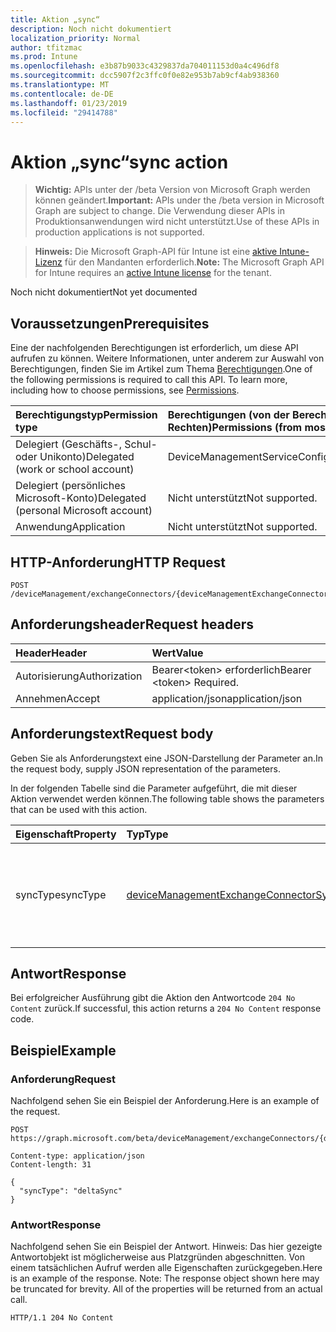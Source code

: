 ```yaml
---
title: Aktion „sync“
description: Noch nicht dokumentiert
localization_priority: Normal
author: tfitzmac
ms.prod: Intune
ms.openlocfilehash: e3b87b9033c4329837da704011153d0a4c496df8
ms.sourcegitcommit: dcc5907f2c3ffc0f0e82e953b7ab9cf4ab938360
ms.translationtype: MT
ms.contentlocale: de-DE
ms.lasthandoff: 01/23/2019
ms.locfileid: "29414788"
---
```

# <a name="sync-action"></a><span data-ttu-id="707a9-103">Aktion „sync“</span><span class="sxs-lookup"><span data-stu-id="707a9-103">sync action</span></span>

> <span data-ttu-id="707a9-104">**Wichtig:** APIs unter der /beta Version von Microsoft Graph werden können geändert.</span><span class="sxs-lookup"><span data-stu-id="707a9-104">**Important:** APIs under the /beta version in Microsoft Graph are subject to change.</span></span> <span data-ttu-id="707a9-105">Die Verwendung dieser APIs in Produktionsanwendungen wird nicht unterstützt.</span><span class="sxs-lookup"><span data-stu-id="707a9-105">Use of these APIs in production applications is not supported.</span></span>

> <span data-ttu-id="707a9-106">**Hinweis:** Die Microsoft Graph-API für Intune ist eine [aktive Intune-Lizenz](https://go.microsoft.com/fwlink/?linkid=839381) für den Mandanten erforderlich.</span><span class="sxs-lookup"><span data-stu-id="707a9-106">**Note:** The Microsoft Graph API for Intune requires an [active Intune license](https://go.microsoft.com/fwlink/?linkid=839381) for the tenant.</span></span>

<span data-ttu-id="707a9-107">Noch nicht dokumentiert</span><span class="sxs-lookup"><span data-stu-id="707a9-107">Not yet documented</span></span>

## <a name="prerequisites"></a><span data-ttu-id="707a9-108">Voraussetzungen</span><span class="sxs-lookup"><span data-stu-id="707a9-108">Prerequisites</span></span>
<span data-ttu-id="707a9-p102">Eine der nachfolgenden Berechtigungen ist erforderlich, um diese API aufrufen zu können. Weitere Informationen, unter anderem zur Auswahl von Berechtigungen, finden Sie im Artikel zum Thema [Berechtigungen](/concepts/permissions-reference.md).</span><span class="sxs-lookup"><span data-stu-id="707a9-p102">One of the following permissions is required to call this API. To learn more, including how to choose permissions, see [Permissions](/concepts/permissions-reference.md).</span></span>

|<span data-ttu-id="707a9-111">Berechtigungstyp</span><span class="sxs-lookup"><span data-stu-id="707a9-111">Permission type</span></span>|<span data-ttu-id="707a9-112">Berechtigungen (von der Berechtigung mit den meisten Rechten zu der mit den wenigsten Rechten)</span><span class="sxs-lookup"><span data-stu-id="707a9-112">Permissions (from most to least privileged)</span></span>|
|:---|:---|
|<span data-ttu-id="707a9-113">Delegiert (Geschäfts-, Schul- oder Unikonto)</span><span class="sxs-lookup"><span data-stu-id="707a9-113">Delegated (work or school account)</span></span>|<span data-ttu-id="707a9-114">DeviceManagementServiceConfig.ReadWrite.All</span><span class="sxs-lookup"><span data-stu-id="707a9-114">DeviceManagementServiceConfig.ReadWrite.All</span></span>|
|<span data-ttu-id="707a9-115">Delegiert (persönliches Microsoft-Konto)</span><span class="sxs-lookup"><span data-stu-id="707a9-115">Delegated (personal Microsoft account)</span></span>|<span data-ttu-id="707a9-116">Nicht unterstützt</span><span class="sxs-lookup"><span data-stu-id="707a9-116">Not supported.</span></span>|
|<span data-ttu-id="707a9-117">Anwendung</span><span class="sxs-lookup"><span data-stu-id="707a9-117">Application</span></span>|<span data-ttu-id="707a9-118">Nicht unterstützt</span><span class="sxs-lookup"><span data-stu-id="707a9-118">Not supported.</span></span>|

## <a name="http-request"></a><span data-ttu-id="707a9-119">HTTP-Anforderung</span><span class="sxs-lookup"><span data-stu-id="707a9-119">HTTP Request</span></span>
<!-- {
  "blockType": "ignored"
}
-->
``` http
POST /deviceManagement/exchangeConnectors/{deviceManagementExchangeConnectorId}/sync
```

## <a name="request-headers"></a><span data-ttu-id="707a9-120">Anforderungsheader</span><span class="sxs-lookup"><span data-stu-id="707a9-120">Request headers</span></span>
|<span data-ttu-id="707a9-121">Header</span><span class="sxs-lookup"><span data-stu-id="707a9-121">Header</span></span>|<span data-ttu-id="707a9-122">Wert</span><span class="sxs-lookup"><span data-stu-id="707a9-122">Value</span></span>|
|:---|:---|
|<span data-ttu-id="707a9-123">Autorisierung</span><span class="sxs-lookup"><span data-stu-id="707a9-123">Authorization</span></span>|<span data-ttu-id="707a9-124">Bearer&lt;token&gt; erforderlich</span><span class="sxs-lookup"><span data-stu-id="707a9-124">Bearer &lt;token&gt; Required.</span></span>|
|<span data-ttu-id="707a9-125">Annehmen</span><span class="sxs-lookup"><span data-stu-id="707a9-125">Accept</span></span>|<span data-ttu-id="707a9-126">application/json</span><span class="sxs-lookup"><span data-stu-id="707a9-126">application/json</span></span>|

## <a name="request-body"></a><span data-ttu-id="707a9-127">Anforderungstext</span><span class="sxs-lookup"><span data-stu-id="707a9-127">Request body</span></span>
<span data-ttu-id="707a9-128">Geben Sie als Anforderungstext eine JSON-Darstellung der Parameter an.</span><span class="sxs-lookup"><span data-stu-id="707a9-128">In the request body, supply JSON representation of the parameters.</span></span>

<span data-ttu-id="707a9-129">In der folgenden Tabelle sind die Parameter aufgeführt, die mit dieser Aktion verwendet werden können.</span><span class="sxs-lookup"><span data-stu-id="707a9-129">The following table shows the parameters that can be used with this action.</span></span>

|<span data-ttu-id="707a9-130">Eigenschaft</span><span class="sxs-lookup"><span data-stu-id="707a9-130">Property</span></span>|<span data-ttu-id="707a9-131">Typ</span><span class="sxs-lookup"><span data-stu-id="707a9-131">Type</span></span>|<span data-ttu-id="707a9-132">Beschreibung</span><span class="sxs-lookup"><span data-stu-id="707a9-132">Description</span></span>|
|:---|:---|:---|
|<span data-ttu-id="707a9-133">syncType</span><span class="sxs-lookup"><span data-stu-id="707a9-133">syncType</span></span>|[<span data-ttu-id="707a9-134">deviceManagementExchangeConnectorSyncType</span><span class="sxs-lookup"><span data-stu-id="707a9-134">deviceManagementExchangeConnectorSyncType</span></span>](../resources/intune-onboarding-devicemanagementexchangeconnectorsynctype.md)|<span data-ttu-id="707a9-135">Typ der auszuführenden Synchronisierung (vollständige Synchronisierung oder Deltasynchronisierung)</span><span class="sxs-lookup"><span data-stu-id="707a9-135">The type of sync which will be executed, full sync or delta sync.</span></span>|



## <a name="response"></a><span data-ttu-id="707a9-136">Antwort</span><span class="sxs-lookup"><span data-stu-id="707a9-136">Response</span></span>
<span data-ttu-id="707a9-137">Bei erfolgreicher Ausführung gibt die Aktion den Antwortcode `204 No Content` zurück.</span><span class="sxs-lookup"><span data-stu-id="707a9-137">If successful, this action returns a `204 No Content` response code.</span></span>

## <a name="example"></a><span data-ttu-id="707a9-138">Beispiel</span><span class="sxs-lookup"><span data-stu-id="707a9-138">Example</span></span>

### <a name="request"></a><span data-ttu-id="707a9-139">Anforderung</span><span class="sxs-lookup"><span data-stu-id="707a9-139">Request</span></span>
<span data-ttu-id="707a9-140">Nachfolgend sehen Sie ein Beispiel der Anforderung.</span><span class="sxs-lookup"><span data-stu-id="707a9-140">Here is an example of the request.</span></span>
``` http
POST https://graph.microsoft.com/beta/deviceManagement/exchangeConnectors/{deviceManagementExchangeConnectorId}/sync

Content-type: application/json
Content-length: 31

{
  "syncType": "deltaSync"
}
```

### <a name="response"></a><span data-ttu-id="707a9-141">Antwort</span><span class="sxs-lookup"><span data-stu-id="707a9-141">Response</span></span>
<span data-ttu-id="707a9-p103">Nachfolgend sehen Sie ein Beispiel der Antwort. Hinweis: Das hier gezeigte Antwortobjekt ist möglicherweise aus Platzgründen abgeschnitten. Von einem tatsächlichen Aufruf werden alle Eigenschaften zurückgegeben.</span><span class="sxs-lookup"><span data-stu-id="707a9-p103">Here is an example of the response. Note: The response object shown here may be truncated for brevity. All of the properties will be returned from an actual call.</span></span>
``` http
HTTP/1.1 204 No Content
```




